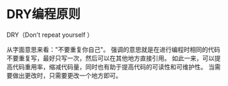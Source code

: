 # DRY编程原则

DRY（Don't repeat yourself ）

从字面意思来看："不要重复你自己"。
强调的意思就是在进行编程时相同的代码不要重复写，最好只写一次，然后可以在其他地方直接引用。
如此一来，可以提高代码重用率，缩减代码量，同时也有助于提高代码的可读性和可维护性。
当需要做出更改时，只需要更改一个地方即可。